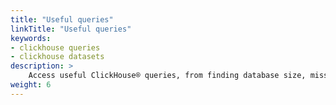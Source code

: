 ```yaml
---
title: "Useful queries"
linkTitle: "Useful queries"
keywords:
- clickhouse queries
- clickhouse datasets
description: >
    Access useful ClickHouse® queries, from finding database size, missing blocks, checking table metadata in Zookeeper, and more.
weight: 6
---
```


